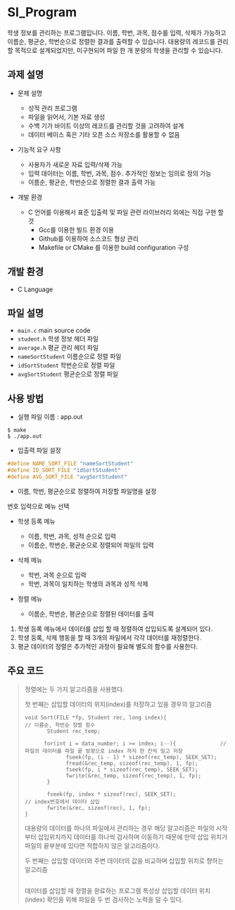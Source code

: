 # SI_Program 
학생 정보를 관리하는 프로그램입니다. 이름, 학번, 과목, 점수를 입력, 삭제가 가능하고 이름순, 평균순, 학번순으로 정렬한 결과를 출력할 수 있습니다.
대용량의 레코드를 관리할 목적으로 설계되었지만, 미구현되어 파일 한 개 분량의 학생을 관리할 수 있습니다.


## 과제 설명
+ 문제 설명
  + 성적 관리 프로그램
  + 파일을 읽어서, 기본 자료 생성
  + 수백 기가 바이트 이상의 레코드를 관리할 것을 고려하여 설계
  + 데이터 베이스 혹은 기타 오픈 소스 저장소를 활용할 수 없음


+ 기능적 요구 사항
  + 사용자가 새로운 자료 입력/삭제 가능
  + 입력 데이터는 이름, 학번, 과목, 점수. 추가적인 정보는 임의로 정의 가능
  + 이름순, 평균순, 학번순으로 정렬한 결과 출력 가능


+ 개발 환경
  + C 언어를 이용해서 표준 입출력 및 파일 관련 라이브러리 외에는 직접 구현 할 것
    + Gcc를 이용한 빌드 환경 이용
    + Github를 이용하여 소스코드 형상 관리
    + Makefile or CMake 를 이용한 build configuration 구성


## 개발 환경
 + C Language


## 파일 설명
+ `main.c` main source code
+ `student.h` 학생 정보 헤더 파일
+ `average.h` 평균 관리 헤더 파일
+ `nameSortStudent` 이름순으로 정렬 파일
+ `idSortStudent` 학번순으로 정렬 파일
+ `avgSortStudent` 평균순으로 정렬 파일


## 사용 방법

+ 실행 파일 이름 : app.out
```
$ make
$ ./app.out
```

+ 입출력 파일 설정
```c
#define NAME_SORT_FILE "nameSortStudent"
#define ID_SORT_FILE "idSortStudent"
#define AVG_SORT_FILE "avgSortStudent"
```
  + 이름, 학번, 평균순으로 정렬하여 저장할 파일명을 설정

번호 입력으로 메뉴 선택
+ 학생 등록 메뉴
  + 이름, 학번, 과목, 성적 순으로 입력
  + 이름순, 학번순, 평균순으로 정렬되어 파일의 입력

+ 삭제 메뉴
  + 학번, 과목 순으로 입력
  + 학번, 과목이 일치하는 학생의 과목과 성적 삭제

+ 정렬 메뉴
  + 이름순, 학번순, 평균순으로 정렬된 데이터를 출력

1. 학생 등록 메뉴에서 데이터를 삽입 할 때 정렬하여 삽입되도록 설계되어 있다.
2. 학생 등록, 삭제 행동을 할 때 3개의 파일에서 각각 데이터를 재정렬한다.
3. 평균 데이터의 정렬은 추가적인 과정이 필요해 별도의 함수를 사용한다.


## 주요 코드

> 정렬에는 두 가지 알고리즘을 사용했다.
>
> 첫 번째는 삽입할 데이터의 위치(index)를 저장하고 있을 경우의 알고리즘
> ```
> void Sort(FILE *fp, Student rec, long index){                   // 이름순, 학번순 정렬 함수
>        Student rec_temp;
>
>       for(int i = data_number; i >= index; i--){              // 파일의 데이터를 파일 끝 방향으로 index 까지 한 칸씩 밀고 저장
>              fseek(fp, (i - 1) * sizeof(rec_temp), SEEK_SET);
>              fread(&rec_temp, sizeof(rec_temp), 1, fp);
>              fseek(fp, i * sizeof(rec_temp), SEEK_SET);
>              fwrite(&rec_temp, sizeof(rec_temp), 1, fp);
>        }
>
>        fseek(fp, index * sizeof(rec), SEEK_SET);               // index번호에서 데이터 삽입
>        fwrite(&rec, sizeof(rec), 1, fp);
> }
> ```
> 대용량의 데이터를 하나의 파일에서 관리하는 경우 해당 알고리즘은 파일의 시작부터 삽입위치까지 데이터를 하나씩 검사하며 이동하기 때문에 만약 삽입 위치가 파일의 끝부분에 있다면 적합하지 않은 알고리즘이다.
> 
> 두 번째는 삽입할 데이터와 주변 데이터의 값을 비교하며 삽입할 위치로 향하는 알고리즘
> ```
> 
> ```
> 데이터를 삽입할 때 정렬을 완료하는 프로그램 특성상 삽입할 데이터 위치(index) 확인을 위해 파일을 두 번 검사하는 노력을 덜 수 있다.
